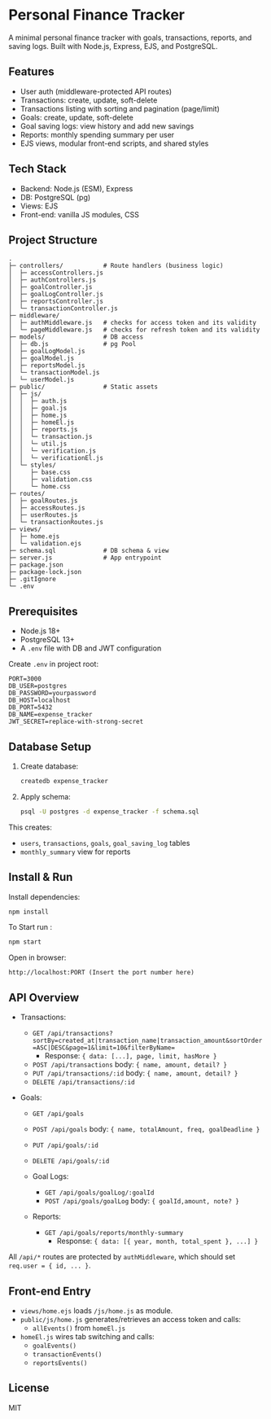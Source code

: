 # Personal Finance Tracker

A minimal personal finance tracker with goals, transactions, reports, and saving logs. Built with Node.js, Express, EJS, and PostgreSQL.

## Features

- User auth (middleware-protected API routes)
- Transactions: create, update, soft-delete
- Transactions listing with sorting and pagination (page/limit)
- Goals: create, update, soft-delete
- Goal saving logs: view history and add new savings
- Reports: monthly spending summary per user
- EJS views, modular front-end scripts, and shared styles

## Tech Stack

- Backend: Node.js (ESM), Express
- DB: PostgreSQL (pg)
- Views: EJS
- Front-end: vanilla JS modules, CSS

## Project Structure

```
.
├─ controllers/           # Route handlers (business logic)
│  ├─ accessControllers.js
│  ├─ authControllers.js
│  ├─ goalController.js
│  ├─ goalLogController.js
│  ├─ reportsController.js
│  └─ transactionController.js
├─ middleware/
│  ├─ authMiddleware.js   # checks for access token and its validity
│  └─ pageMiddleware.js   # checks for refresh token and its validity 
├─ models/                # DB access
│  ├─ db.js               # pg Pool
│  ├─ goalLogModel.js
│  ├─ goalModel.js
│  ├─ reportsModel.js
│  └─ transactionModel.js
│  └─ userModel.js
├─ public/                # Static assets
│  ├─ js/
│  │  ├─ auth.js
│  │  ├─ goal.js
│  │  ├─ home.js
│  │  ├─ homeEl.js
│  │  ├─ reports.js
│  │  └─ transaction.js
│  │  └─ util.js
│  │  └─ verification.js
│  │  └─ verificationEl.js
│  └─ styles/
│     ├─ base.css
│     ├─ validation.css
│     └─ home.css
├─ routes/
│  ├─ goalRoutes.js
│  ├─ accessRoutes.js
│  ├─ userRoutes.js
│  └─ transactionRoutes.js
├─ views/
│  ├─ home.ejs
│  └─ validation.ejs
├─ schema.sql             # DB schema & view
├─ server.js              # App entrypoint
├─ package.json
├─ package-lock.json
├─ .gitIgnore
└─ .env
```

## Prerequisites

- Node.js 18+
- PostgreSQL 13+
- A `.env` file with DB and JWT configuration

Create `.env` in project root:
```
PORT=3000
DB_USER=postgres
DB_PASSWORD=yourpassword
DB_HOST=localhost
DB_PORT=5432
DB_NAME=expense_tracker
JWT_SECRET=replace-with-strong-secret
```

## Database Setup

1. Create database:
   ```bash
   createdb expense_tracker
   ```
2. Apply schema:
   ```bash
   psql -U postgres -d expense_tracker -f schema.sql
   ```

This creates:
- `users`, `transactions`, `goals`, `goal_saving_log` tables
- `monthly_summary` view for reports

## Install & Run

Install dependencies:
```bash
npm install
```

To Start run :
```bash
npm start
```

Open in browser:
```
http://localhost:PORT (Insert the port number here)
```

## API Overview

- Transactions:
  - `GET /api/transactions?sortBy=created_at|transaction_name|transaction_amount&sortOrder=ASC|DESC&page=1&limit=10&filterByName=`
    - Response: `{ data: [...], page, limit, hasMore }`
  - `POST /api/transactions` body: `{ name, amount, detail? }`
  - `PUT /api/transactions/:id` body: `{ name, amount, detail? }`
  - `DELETE /api/transactions/:id`

- Goals:
  - `GET /api/goals` 
  - `POST /api/goals` body: `{ name, totalAmount, freq, goalDeadline }`
  - `PUT /api/goals/:id`
  - `DELETE /api/goals/:id`

  - Goal Logs:
    - `GET /api/goals/goalLog/:goalId`
    - `POST /api/goals/goalLog` body: `{ goalId,amount, note? }`

  - Reports:
    - `GET /api/goals/reports/monthly-summary`
      - Response: `{ data: [{ year, month, total_spent }, ...] }`

All `/api/*` routes are protected by `authMiddleware`, which should set `req.user = { id, ... }`.

## Front-end Entry

- `views/home.ejs` loads `/js/home.js` as module.
- `public/js/home.js` generates/retrieves an access token and calls:
  - `allEvents()` from `homeEl.js`
- `homeEl.js` wires tab switching and calls:
  - `goalEvents()`
  - `transactionEvents()`
  - `reportsEvents()`

## License

MIT
